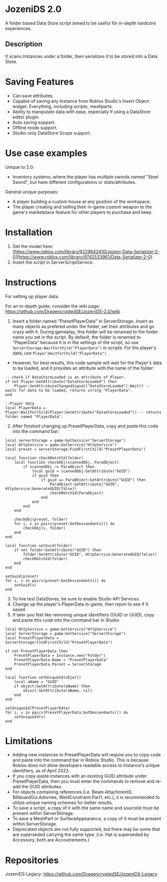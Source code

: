 # JozeniDS 2.0
A folder based Data Store script aimed to be useful for in-depth hardcore experiences.

## Description
It scans Instances under a folder, then serializes it to be stored into a Data Store.

# Saving Features
- Can save attributes.
- Capable of saving any Instance from Roblox Studio's Insert Object widget. Everything, including scripts, meshparts.
- Ability to manipulate data with ease, especially if using a DataStore editor plugin.
- Auto saving support.
- Offline mode support.
- Studio-only DataStore Scope support.

# Use case examples
Unique to 2.0:
- Inventory systems; where the player has multiple swords named "Steel Sword", but have different configurations or stats/attributes.

General unique purposes:
- A player building a custom house at any position of the workspace. 
- The player creating and selling their in-game custom weapon to the game's marketplace feature for other players to purchase and keep.

# Installation
1. Get the model here: [https://www.roblox.com/library/9229642410/Jozeni-Data-Serializer-2-0](https://www.roblox.com/library/9742533961/Data-Serializer-2-0)
2. Insert the script in ServerScriptService.

# Instructions
For setting up player data.

For an in-depth guide, consider the wiki page: https://github.com/DragencryptedSE/JozeniDS-2.0/wiki

1. Insert a folder named "PresetPlayerData" in ServerStorage. Insert as many objects as prefered under the folder, set their attributes and go crazy with it. During gameplay, this folder will be renamed to the folder name you set in the script. By default, the folder is renamed to "PlayerData" because it is in the settings of the script, so use `ServerStorage:WaitForChild("PlayerData")` in scripts. For the player's data, use `Player:WaitForChild("PlayerData")`.
* However, for best results, this code sample will wait for the Player's data to be loaded, and it provides an attribute with the name of the folder:
```
-- check if DataStoreLoaded is an attribute of Player.
if not Player:GetAttribute("DataStoreLoaded") then
	Player:GetAttributeChangedSignal("DataStoreLoaded"):Wait() -- waits for data to be loaded, returns string "PlayerData".
end

--Player data
local PlayerData = Player:WaitForChild(Player:GetAttribute("DataStoreLoaded")) -- returns folder named "PlayerData".
```
2. After finished changing up PresetPlayerData, copy and paste this code into the command bar:
```
local serverStorage = game:GetService("ServerStorage")
local HttpService = game:GetService("HttpService")
local preset = serverStorage:FindFirstChild("PresetPlayerData")

local function checkMatchId(folder)
	local function checkObj(scannedObj, ParaObject)
		if scannedObj ~= ParaObject then
			local guid = scannedObj:GetAttribute("GUID")
			if guid then
				if guid == ParaObject:GetAttribute("GUID") then
					ParaObject:SetAttribute("GUID", HttpService:GenerateGUID(false))
					checkMatchId(ParaObject)
				end
			end
		end
	end
	
	checkObj(preset, folder)
	for i, v in pairs(preset:GetDescendants()) do
		checkObj(v, folder)
	end
end

local function setGuid(folder)
	if not folder:GetAttribute("GUID") then
		folder:SetAttribute("GUID", HttpService:GenerateGUID(false))
		checkMatchId(folder)
	end
end

setGuid(preset)
for i, v in pairs(preset:GetDescendants()) do
	setGuid(v)
end
```
3. To live test DataStores, be sure to enable Studio API Services.
4. Change up the player's PlayerData in-game, then rejoin to see if it saved.
5. If later you feel like removing unique identifiers (GUID or UUID), copy and paste this code into the command bar in Studio:
```
local HttpService = game:GetService("HttpService")
local ServerStorage = game:GetService("ServerStorage")
local PresetPlayerData = ServerStorage:FindFirstChild("PresetPlayerData")

if not PresetPlayerData then
    PresetPlayerData = Instance.new("Folder")
    PresetPlayerData.Name = "PresetPlayerData"
    PresetPlayerData.Parent = ServerStorage
end

local function setUniqueId(object)
    local aName = "GUID"
    if object:GetAttribute(aName) then
        object:SetAttribute(aName, nil)
    end
end

setUniqueId(PresetPlayerData)
for i, v in pairs(PresetPlayerData:GetDescendants()) do
    setUniqueId(v)
end
```

# Limitations
- Adding new instances to PresetPlayerData will require you to copy code and paste into the command bar in Roblox Studio. This is because Roblox does not allow developers readable access to Instance's unique identifiers, as of April 2022. 
- If you copy-paste instances with an existing GUID attribute under PresetPlayerData, then you must enter the commands to remove and re-add the GUID attributes.
- For objects containing references (i.e. Beam.Attachment0, BillboardGui.Adornee, WeldConstraint.Part1, etc.), it is recommended to utilize unique naming schemes for better results.
- To save a script, a copy of it with the same name and sourceId must be present within ServerStorage.
- To save a MeshPart or SurfaceAppearance, a copy of it must be present within ServerStorage.
- Deprecated objects are not fully supported, but there may be some that are superseded carrying the same type. (i.e. Hat is superseded by Accessory, both are Accoutrements.)

# Repositories
JozeniDS Legacy: https://github.com/DragencryptedSE/JozeniDS-Legacy
